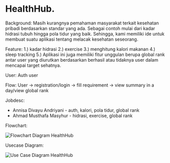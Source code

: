 # HealthHub.
Background:
  Masih kurangnya pemahaman masyarakat terkait kesehatan pribadi berdasarkan standar yang ada. Sebagai contoh mulai dari kadar hidrasi tubuh hingga pola tidur yang baik. Sehingga, kami memiliki ide untuk membuat suatu aplikasi tentang melacak kesehatan seseorang. 

Feature:
  1.) kadar hidrasi
  2.) exercise
  3.) menghitung kalori makanan
  4.) sleep tracking
  5.) Aplikasi ini juga memiliki fitur unggulan berupa global rank antar user yang diurutkan berdasarkan berhasil atau tidaknya user dalam mencapai target sehatnya.

User:
  Auth user

Flow:
  User -> registration/login -> fill requirement -> view summary in a day/view global rank  

Jobdesc: 
  - Annisa Divayu Andriyani - auth, kalori, pola tidur, global rank
  - Ahmad Musthafa Masyhur - hidrasi, exercise, global rank

Flowchart:

![Flowchart Diagram HealthHub]()

Usecase Diagram:

![Use Case Diagram HealthHub](https://github.com/eunannana/HealthHub/assets/94947950/10def8cd-339e-48b8-ade2-3ebaf6d2e57a)
